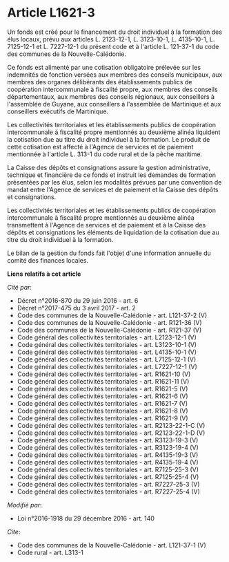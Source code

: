 # Article L1621-3

Un fonds est créé pour le financement du droit individuel à la formation des élus locaux, prévu aux articles L. 2123-12-1, L.
3123-10-1, L. 4135-10-1, L. 7125-12-1 et L. 7227-12-1 du présent code et à l'article L. 121-37-1 du code des communes de la
Nouvelle-Calédonie. 

Ce fonds est alimenté par une cotisation obligatoire prélevée sur les indemnités de fonction versées aux membres des conseils
municipaux, aux membres des organes délibérants des établissements publics de coopération intercommunale à fiscalité propre,
aux membres des conseils départementaux, aux membres des conseils régionaux, aux conseillers à l'assemblée de Guyane, aux
conseillers à l'assemblée de Martinique et aux conseillers exécutifs de Martinique. 

Les collectivités territoriales et les établissements publics de coopération intercommunale à fiscalité propre mentionnés au
deuxième alinéa liquident la cotisation due au titre du droit individuel à la formation. Le produit de cette cotisation est
affecté à l'Agence de services et de paiement mentionnée à l'article L. 313-1 du code rural et de la pêche maritime. 

La Caisse des dépôts et consignations assure la gestion administrative, technique et financière de ce fonds et instruit les
demandes de formation présentées par les élus, selon les modalités prévues par une convention de mandat entre l'Agence de
services et de paiement et la Caisse des dépôts et consignations. 

Les collectivités territoriales et les établissements publics de coopération intercommunale à fiscalité propre mentionnés au
deuxième alinéa transmettent à l'Agence de services et de paiement et à la Caisse des dépôts et consignations les éléments de
liquidation de la cotisation due au titre du droit individuel à la formation. 

Le bilan de la gestion du fonds fait l'objet d'une information annuelle du comité des finances locales.

**Liens relatifs à cet article**

_Cité par_:

  - Décret n°2016-870 du 29 juin 2016 - art. 6
  - Décret n°2017-475 du 3 avril 2017 - art. 2
  - Code des communes de la Nouvelle-Calédonie - art. L121-37-2 (V)
  - Code des communes de la Nouvelle-Calédonie - art. R121-36 (V)
  - Code des communes de la Nouvelle-Calédonie - art. R121-37 (V)
  - Code général des collectivités territoriales - art. L2123-12-1 (V)
  - Code général des collectivités territoriales - art. L3123-10-1 (V)
  - Code général des collectivités territoriales - art. L4135-10-1 (V)
  - Code général des collectivités territoriales - art. L7125-12-1 (V)
  - Code général des collectivités territoriales - art. L7227-12-1 (V)
  - Code général des collectivités territoriales - art. R1621-10 (V)
  - Code général des collectivités territoriales - art. R1621-11 (V)
  - Code général des collectivités territoriales - art. R1621-5 (V)
  - Code général des collectivités territoriales - art. R1621-6 (V)
  - Code général des collectivités territoriales - art. R1621-7 (V)
  - Code général des collectivités territoriales - art. R1621-8 (V)
  - Code général des collectivités territoriales - art. R1621-9 (V)
  - Code général des collectivités territoriales - art. R2123-22-1-C (V)
  - Code général des collectivités territoriales - art. R2123-22-1-D (V)
  - Code général des collectivités territoriales - art. R3123-19-3 (V)
  - Code général des collectivités territoriales - art. R3123-19-4 (V)
  - Code général des collectivités territoriales - art. R4135-19-3 (V)
  - Code général des collectivités territoriales - art. R4135-19-4 (V)
  - Code général des collectivités territoriales - art. R7125-25-3 (V)
  - Code général des collectivités territoriales - art. R7125-25-4 (V)
  - Code général des collectivités territoriales - art. R7227-25-3 (V)
  - Code général des collectivités territoriales - art. R7227-25-4 (V)

_Modifié par_:

  - Loi n°2016-1918 du 29 décembre 2016 - art. 140

_Cite_:

  - Code des communes de la Nouvelle-Calédonie - art. L121-37-1 (V)
  - Code rural - art. L313-1
